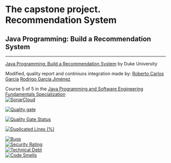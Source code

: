 # The capstone project. Recommendation System

## Java Programming: Build a Recommendation System


---

[Java Programming: Build a Recommendation System](https://www.coursera.org/learn/java-programming-recommender)
by Duke University

Modified, quality report and continiuos integration made by:
[Roberto Carlos García](https://github.com/robersharkY)
[Rodrigo García Jiménez](https://github.com/garciarodrigo99)

Course 5 of 5 in the [Java Programming and Software Engineering Fundamentals Specialization](https://www.coursera.org/specializations/java-programming)<br>
[![SonarCloud](https://sonarcloud.io/images/project_badges/sonarcloud-white.svg)](https://sonarcloud.io/summary/new_code?id=robersharkY_LDH_PFInal) <br>

[![Quality gate](https://sonarcloud.io/api/project_badges/quality_gate?project=robersharkY_LDH_PFInal)](https://sonarcloud.io/summary/new_code?id=robersharkY_LDH_PFInal)<br>

[![Quality Gate Status](https://sonarcloud.io/api/project_badges/measure?project=robersharkY_LDH_PFInal&metric=alert_status)](https://sonarcloud.io/summary/new_code?id=robersharkY_LDH_PFInal)<br>

[![Duplicated Lines (%)](https://sonarcloud.io/api/project_badges/measure?project=robersharkY_LDH_PFInal&metric=duplicated_lines_density)](https://sonarcloud.io/summary/new_code?id=robersharkY_LDH_PFInal) <br>

[![Bugs](https://sonarcloud.io/api/project_badges/measure?project=robersharkY_LDH_PFInal&metric=bugs)](https://sonarcloud.io/summary/new_code?id=robersharkY_LDH_PFInal) <br>
[![Security Rating](https://sonarcloud.io/api/project_badges/measure?project=robersharkY_LDH_PFInal&metric=security_rating)](https://sonarcloud.io/summary/new_code?id=robersharkY_LDH_PFInal) <br>
[![Technical Debt](https://sonarcloud.io/api/project_badges/measure?project=robersharkY_LDH_PFInal&metric=sqale_index)](https://sonarcloud.io/summary/new_code?id=robersharkY_LDH_PFInal) <br>
[![Code Smells](https://sonarcloud.io/api/project_badges/measure?project=robersharkY_LDH_PFInal&metric=code_smells)](https://sonarcloud.io/summary/new_code?id=robersharkY_LDH_PFInal) <br>
